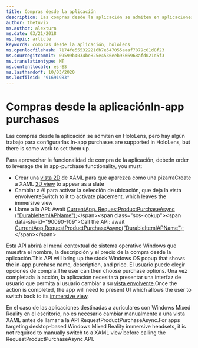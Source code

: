 ```yaml
---
title: Compras desde la aplicación
description: Las compras desde la aplicación se admiten en aplicaciones de realidad mixta, pero hay algún trabajo para configurarlas.
author: thetuvix
ms.author: alexturn
ms.date: 03/21/2018
ms.topic: article
keywords: compras desde la aplicación, hololens
ms.openlocfilehash: 7174fe555322216b7e547055aaaf7879c01d8f23
ms.sourcegitcommit: 09599b4034be825e4536eeb9566968afd021d5f3
ms.translationtype: MT
ms.contentlocale: es-ES
ms.lasthandoff: 10/03/2020
ms.locfileid: "91691983"
---
```

# <a name="in-app-purchases"></a><span data-ttu-id="90090-104">Compras desde la aplicación</span><span class="sxs-lookup"><span data-stu-id="90090-104">In-app purchases</span></span>

<span data-ttu-id="90090-105">Las compras desde la aplicación se admiten en HoloLens, pero hay algún trabajo para configurarlas.</span><span class="sxs-lookup"><span data-stu-id="90090-105">In-app purchases are supported in HoloLens, but there is some work to set them up.</span></span>

<span data-ttu-id="90090-106">Para aprovechar la funcionalidad de compra de la aplicación, debe:</span><span class="sxs-lookup"><span data-stu-id="90090-106">In order to leverage the in app-purchase functionality, you must:</span></span>
* <span data-ttu-id="90090-107">Crear una [vista 2D](../design/app-views.md) de XAML para que aparezca como una pizarra</span><span class="sxs-lookup"><span data-stu-id="90090-107">Create a XAML [2D view](../design/app-views.md) to appear as a slate</span></span>
* <span data-ttu-id="90090-108">Cambiar a él para activar la selección de ubicación, que deja la vista envolvente</span><span class="sxs-lookup"><span data-stu-id="90090-108">Switch to it to activate placement, which leaves the immersive view</span></span>
* <span data-ttu-id="90090-109">Llame a la API: Await [CurrentApp. RequestProductPurchaseAsync ("DurableItemIAPName");](https://docs.microsoft.com/uwp/api/windows.applicationmodel.store.currentapp#Windows_ApplicationModel_Store_CurrentApp_RequestProductPurchaseAsync_System_String_)</span><span class="sxs-lookup"><span data-stu-id="90090-109">Call the API: await [CurrentApp.RequestProductPurchaseAsync("DurableItemIAPName");](https://docs.microsoft.com/uwp/api/windows.applicationmodel.store.currentapp#Windows_ApplicationModel_Store_CurrentApp_RequestProductPurchaseAsync_System_String_)</span></span>

<span data-ttu-id="90090-110">Esta API abrirá el menú contextual de sistema operativo Windows que muestra el nombre, la descripción y el precio de la compra desde la aplicación.</span><span class="sxs-lookup"><span data-stu-id="90090-110">This API will bring up the stock Windows OS popup that shows the in-app purchase name, description, and price.</span></span> <span data-ttu-id="90090-111">El usuario puede elegir opciones de compra.</span><span class="sxs-lookup"><span data-stu-id="90090-111">The user can then choose purchase options.</span></span> <span data-ttu-id="90090-112">Una vez completada la acción, la aplicación necesitará presentar una interfaz de usuario que permita al usuario cambiar a su [vista envolvente](../design/app-views.md).</span><span class="sxs-lookup"><span data-stu-id="90090-112">Once the action is completed, the app will need to present UI which allows the user to switch back to its [immersive view](../design/app-views.md).</span></span>

<span data-ttu-id="90090-113">En el caso de las aplicaciones destinadas a auriculares con Windows Mixed Reality en el escritorio, no es necesario cambiar manualmente a una vista XAML antes de llamar a la API RequestProductPurchaseAsync.</span><span class="sxs-lookup"><span data-stu-id="90090-113">For apps targeting desktop-based Windows Mixed Reality immersive headsets, it is not required to manually switch to a XAML view before calling the RequestProductPurchaseAsync API.</span></span>
